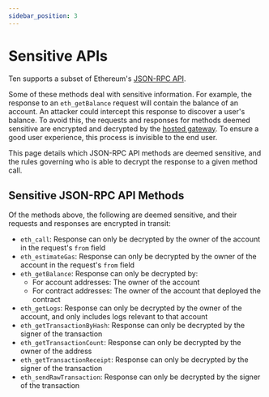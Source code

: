 ```yaml
---
sidebar_position: 3
---
```

# Sensitive APIs

Ten supports a subset of Ethereum's [JSON-RPC API](https://ethereum.org/en/developers/docs/apis/json-rpc/).

Some of these methods deal with sensitive information. For example, the response to an `eth_getBalance` request will
contain the balance of an account. An attacker could intercept this response to discover a user's balance. To avoid
this, the requests and responses for methods deemed sensitive are encrypted and decrypted by the
[hosted gateway](/docs/tools-infrastructure/hosted-gateway). To ensure a good user experience, this process is
invisible to the end user.

This page details which JSON-RPC API methods are deemed sensitive, and the rules governing who is able to decrypt the
response to a given method call.

## Sensitive JSON-RPC API Methods

Of the methods above, the following are deemed sensitive, and their requests and responses are encrypted in transit:

* `eth_call`: Response can only be decrypted by the owner of the account in the request's `from` field
* `eth_estimateGas`: Response can only be decrypted by the owner of the account in the request's `from` field
* `eth_getBalance`: Response can only be decrypted by:
    * For account addresses: The owner of the account
    * For contract addresses: The owner of the account that deployed the contract
* `eth_getLogs`: Response can only be decrypted by the owner of the account, and only includes logs relevant to that
  account
* `eth_getTransactionByHash`: Response can only be decrypted by the signer of the transaction
* `eth_getTransactionCount`: Response can only be decrypted by the owner of the address
* `eth_getTransactionReceipt`: Response can only be decrypted by the signer of the transaction
* `eth_sendRawTransaction`: Response can only be decrypted by the signer of the transaction
